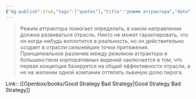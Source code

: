 ```yaml
---
{"dg-publish":true,"tags":["quotes"],"title":"режим аттрактора","date":"2022-07-23T10:03:26+03:00","modified_at":"2024-07-16T10:11:05+03:00","aliases":"режим аттрактора","dg-path":"/quotes/202207231003.md","permalink":"/quotes/202207231003/","dgPassFrontmatter":true}
---
```



> Режим аттрактора помогает определить, в каком направлении должна развиваться отрасль. Никто не может гарантировать, что он когда-нибудь воплотится в реальность, но он действительно создает в отрасли сильнейшие точки притяжения. Принципиальное различие между режимом аттрактора и большинством корпоративных видений заключается в том, что первая концепция базируется на общей эффективности отрасли, а не на желании одной компании оттяпать львиную долю пирога.

Link:: [[Openbox/books/Good Strategy Bad Strategy|Good Strategy Bad Strategy]]
